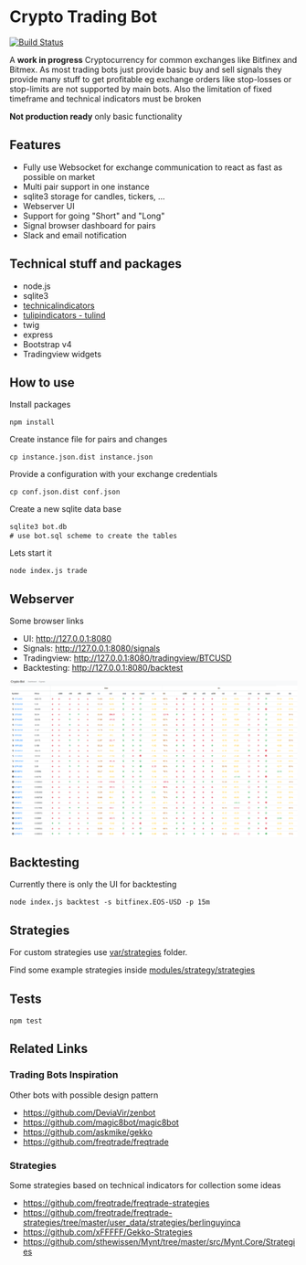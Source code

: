 # Crypto Trading Bot

[![Build Status](https://travis-ci.org/Haehnchen/crypto-trading-bot.svg?branch=master)](https://travis-ci.org/Haehnchen/crypto-trading-bot)

A **work in progress** Cryptocurrency for common exchanges like Bitfinex and Bitmex.
As most trading bots just provide basic buy and sell signals they provide many stuff to get profitable eg exchange orders like stop-losses or stop-limits are not supported by main bots. Also the limitation of fixed timeframe and technical indicators must be broken  

**Not production ready** only basic functionality 
 
## Features

 * Fully use Websocket for exchange communication to react as fast as possible on market
 * Multi pair support in one instance
 * sqlite3 storage for candles, tickers, ...
 * Webserver UI
 * Support for going "Short" and "Long"
 * Signal browser dashboard for pairs
 * Slack and email notification

## Technical stuff and packages

 * node.js
 * sqlite3
 * [technicalindicators](https://github.com/anandanand84/technicalindicators)
 * [tulipindicators - tulind](https://tulipindicators.org/list)
 * twig
 * express
 * Bootstrap v4
 * Tradingview widgets
 
 
## How to use

Install packages

```
npm install
```

Create instance file for pairs and changes

```
cp instance.json.dist instance.json
```

Provide a configuration with your exchange credentials

```
cp conf.json.dist conf.json
```

Create a new sqlite data base

```
sqlite3 bot.db
# use bot.sql scheme to create the tables
```

Lets start it

```
node index.js trade
```

## Webserver

Some browser links

 * UI: http://127.0.0.1:8080
 * Signals: http://127.0.0.1:8080/signals
 * Tradingview: http://127.0.0.1:8080/tradingview/BTCUSD
 * Backtesting: http://127.0.0.1:8080/backtest
  
![Webserver UI](documentation/cryptobot.png "Webserver UI")

## Backtesting

Currently there is only the UI for backtesting

```
node index.js backtest -s bitfinex.EOS-USD -p 15m
```

## Strategies

For custom strategies use [var/strategies](var/strategies) folder.

Find some example strategies inside [modules/strategy/strategies](modules/strategy/strategies)


## Tests

```
npm test
```

## Related Links

### Trading Bots Inspiration

Other bots with possible design pattern

 * https://github.com/DeviaVir/zenbot
 * https://github.com/magic8bot/magic8bot
 * https://github.com/askmike/gekko
 * https://github.com/freqtrade/freqtrade

### Strategies

Some strategies based on technical indicators for collection some ideas 

 * https://github.com/freqtrade/freqtrade-strategies
 * https://github.com/freqtrade/freqtrade-strategies/tree/master/user_data/strategies/berlinguyinca
 * https://github.com/xFFFFF/Gekko-Strategies
 * https://github.com/sthewissen/Mynt/tree/master/src/Mynt.Core/Strategies